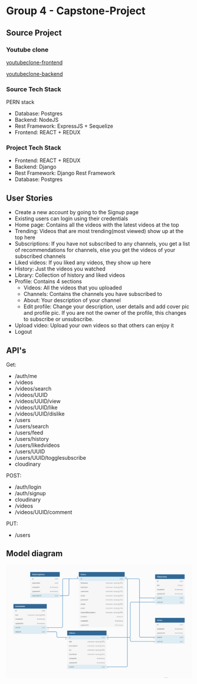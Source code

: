 # Group 4 - Capstone-Project

## Source Project

### Youtube clone
   
   [youtubeclone-frontend](https://github.com/manikandanraji/youtubeclone-frontend)

   [youtubeclone-backend](https://github.com/manikandanraji/youtubeclone-backend)

### Source Tech Stack

PERN stack
   * Database: Postgres
   * Backend: NodeJS
   * Rest Framework: ExpressJS + Sequelize
   * Frontend: REACT + REDUX

### Project Tech Stack

   * Frontend: REACT + REDUX
   * Backend: Django
   * Rest Framework: Django Rest Framework
   * Database: Postgres

## User Stories

* Create a new account by going to the Signup page
* Existing users can login using their credentials
* Home page: Contains all the videos with the latest videos at the top
* Trending: Videos that are most trending(most viewed) show up at the top here
* Subscriptions: If you have not subscribed to any channels, you get a list of recommendations for channels, else you get the videos of your subscribed channels
* Liked videos: If you liked any videos, they show up here
* History: Just the videos you watched
* Library: Collection of history and liked videos
* Profile: Contains 4 sections
    * Videos: All the videos that you uploaded
    * Channels: Contains the channels you have subscribed to
    * About: Your description of your channel
    * Edit profile: Change your description, user details and add cover pic and profile pic. If you are not the owner of the profile, this changes to subscribe or unsubscribe. 
* Upload video: Upload your own videos so that others can enjoy it
* Logout

## API's 

Get:

* /auth/me
* /videos
* /videos/search
* /videos/UUID
* /videos/UUID/view
* /videos/UUID/like
* /videos/UUID/dislike
* /users
* /users/search
* /users/feed
* /users/history
* /users/likedvideos
* /users/UUID
* /users/UUID/togglesubscribe
* cloudinary


POST:

* /auth/login
* /auth/signup
* cloudinary
* /videos
* /videos/UUID/comment

PUT:

* /users

## Model diagram

![model diagram](/extras/modeldiagram.png)

